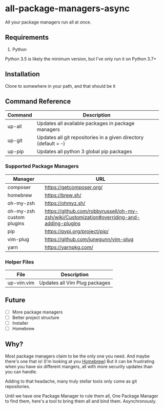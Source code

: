 # all-package-managers-async
All your package managers run all at once.

## Requirements
1. Python

Python 3.5 is likely the minimum version, but I've only run it on Python
3.7+

## Installation
Clone to somewhere in your path, and that should be it

## Command Reference
| Command | Description |
|---|---|
| up-all | Updates all available packages in package managers |
| up-git | Updates all git repositories in a given directory (default = `~`) |
| up-pip | Updates all python 3 global pip packages |

### Supported Package Managers
| Manager | URL |
|---|---|
| composer | https://getcomposer.org/ |
| homebrew | https://brew.sh/ |
| oh-my-zsh | https://ohmyz.sh/ |
| oh-my-zsh custom plugins | https://github.com/robbyrussell/oh-my-zsh/wiki/Customization#overriding-and-adding-plugins |
| pip | https://pypi.org/project/pip/ |
| vim-plug | https://github.com/junegunn/vim-plug |
| yarn | https://yarnpkg.com/ |

### Helper Files
| File | Description |
|---|---|
| up-vim.vim | Updates all Vim Plug packages |


## Future
- [ ] More package managers
- [ ] Better project structure
- [ ] Installer
- [ ] Homebrew

## Why?
Most package managers claim to be the only one you need. And maybe
there's one that is! (I'm looking at you [Homebrew][1]) But it can be
frustrating when you have six different mangers, all with more security
updates than you can handle.

Adding to that headache, many truly stellar tools only come as git
repositories.

Until we have one Package Manager to rule them all, One Package Manager
to find them, here's a tool to bring them all and bind them.
Asynchronously.

[1]:https://brew.sh 
